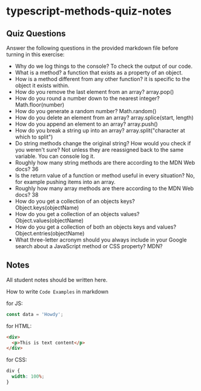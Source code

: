 # typescript-methods-quiz-notes

## Quiz Questions

Answer the following questions in the provided markdown file before turning in this exercise:

- Why do we log things to the console?
  To check the output of our code.
- What is a method?
  a function that exists as a property of an object.
- How is a method different from any other function?
  it is specific to the object it exists within.
- How do you remove the last element from an array?
  array.pop()
- How do you round a number down to the nearest integer?
  Math.floor(number)
- How do you generate a random number?
  Math.random()
- How do you delete an element from an array?
  array.splice(start, length)
- How do you append an element to an array?
  array.push()
- How do you break a string up into an array?
  array.split("character at which to split")
- Do string methods change the original string? How would you check if you weren't sure?
  Not unless they are reassigned back to the same variable. You can console log it.
- Roughly how many string methods are there according to the MDN Web docs?
  36
- Is the return value of a function or method useful in every situation?
  No, for example pushing items into an array.
- Roughly how many array methods are there according to the MDN Web docs?
  38
- How do you get a collection of an objects keys?
  Object.keys(objectName)
- How do you get a collection of an objects values?
  Object.values(objectName)
- How do you get a collection of both an objects keys and values?
  Object.entries(objectName)
- What three-letter acronym should you always include in your Google search about a JavaScript method or CSS property?
  MDN?

## Notes

All student notes should be written here.

How to write `Code Examples` in markdown

for JS:

```javascript
const data = 'Howdy';
```

for HTML:

```html
<div>
  <p>This is text content</p>
</div>
```

for CSS:

```css
div {
  width: 100%;
}
```
